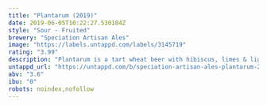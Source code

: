 ```yaml
---
title: "Plantarum (2019)"
date: 2019-06-05T10:22:27.530184Z
style: "Sour - Fruited"
brewery: "Speciation Artisan Ales"
image: "https://labels.untappd.com/labels/3145719"
rating: "3.99"
description: "Plantarum is a tart wheat beer with hibiscus, limes & lightly dry hopped with Citra! This beer was designed with spring on the mind."
untappd_url: "https://untappd.com/b/speciation-artisan-ales-plantarum-2019/3145719"
abv: "3.6"
ibu: "0"
robots: noindex,nofollow
---
```

